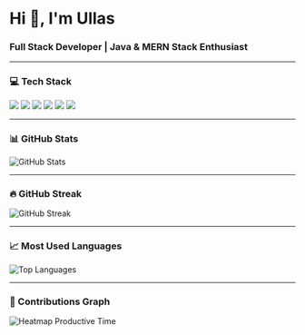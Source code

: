 <h1 align="left">Hi 👋, I'm Ullas</h1>
<h3 align="left">Full Stack Developer | Java & MERN Stack Enthusiast</h3>

---

### 💻 Tech Stack

<p align="left">
  <img src="https://img.shields.io/badge/HTML5-E34F26?style=flat&logo=html5&logoColor=white" />
  <img src="https://img.shields.io/badge/CSS3-1572B6?style=flat&logo=css3&logoColor=white" />
  <img src="https://img.shields.io/badge/JavaScript-F7DF1E?style=flat&logo=javascript&logoColor=black" />
  <img src="https://img.shields.io/badge/ReactJS-61DAFB?style=flat&logo=react&logoColor=black" />
  <img src="https://img.shields.io/badge/SQL-4479A1?style=flat&logo=sql&logoColor=white" />
  <img src="https://img.shields.io/badge/Java-007396?style=flat&logo=java&logoColor=white" />
</p>

---

### 📊 GitHub Stats

<p align="left">
  <img src="https://github-readme-stats.vercel.app/api?username=Ullas2003&show_icons=true&theme=radical" alt="GitHub Stats" />
</p>

---

### 🔥 GitHub Streak

<p align="left">
  <img src="https://github-readme-streak-stats.herokuapp.com/?user=Ullas2003&theme=radical" alt="GitHub Streak" />
</p>

---

### 📈 Most Used Languages

<p align="left">
  <img src="https://github-readme-stats.vercel.app/api/top-langs/?username=Ullas2003&layout=compact&theme=radical" alt="Top Languages" />
</p>

---

### 🌱 Contributions Graph

<p align="left">
  <img src="https://github-profile-summary-cards.vercel.app/api/cards/productive-time?username=Ullas2003&theme=radical" alt="Heatmap Productive Time" />
</p>
